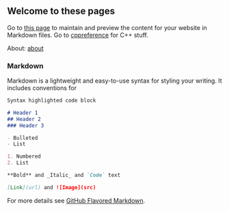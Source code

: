 ## Welcome to these pages

Go to [this page](https://github.com/bnmogensen/cppinfo/edit/gh-pages/index.md) to maintain and preview the content for your website in Markdown files.
Go to [cppreference](https://cppreference.com) for C++ stuff.

About: [about](./about.html)

### Markdown

Markdown is a lightweight and easy-to-use syntax for styling your writing. It includes conventions for

```markdown
Syntax highlighted code block

# Header 1
## Header 2
### Header 3

- Bulleted
- List

1. Numbered
2. List

**Bold** and _Italic_ and `Code` text

[Link](url) and ![Image](src)
```

For more details see [GitHub Flavored Markdown](https://guides.github.com/features/mastering-markdown/).
